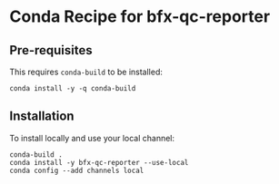 # Conda Recipe for bfx-qc-reporter

## Pre-requisites

This requires `conda-build` to be installed:

```
conda install -y -q conda-build
```

## Installation

To install locally and use your local channel:

```
conda-build .
conda install -y bfx-qc-reporter --use-local
conda config --add channels local
```
